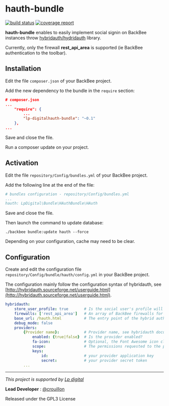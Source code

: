 hauth-bundle
============

[![build status](http://gitlab.lp-lab.com/lpdigital/hauth-bundle/badges/master/build.svg)](http://gitlab.lp-lab.com/lpdigital/hauth-bundle/commits/master)
[![coverage report](http://gitlab.lp-lab.com/lpdigital/hauth-bundle/badges/master/coverage.svg)](http://gitlab.lp-lab.com/lpdigital/hauth-bundle/commits/master)


**hauth-bundle** enables to easily implement social signin on BackBee instances throw [hybridauth/hydridauth](http://hybridauth.sourceforge.net/) library.

Currently, only the firewall **rest_api_area** is supported (ie BackBee authentication to the toolbar).


Installation
------------
Edit the file `composer.json` of your BackBee project.

Add the new dependency to the bundle in the `require` section:
```json
# composer.json
...
    "require": {
        ...
        "lp-digitalhauth-bundle": "~0.1"
    },
...
```

Save and close the file.

Run a composer update on your project.


Activation
----------
Edit the file `repository/Config/bundles.yml` of your BackBee project.

Add the following line at the end of the file:
```yaml
# bundles configuration - repository/Config/bundles.yml
...
hauth: LpDigital\Bundle\HAuthBundle\HAuth
```

Save and close the file.

Then launch the command to update database:
```
./backbee bundle:update hauth --force
```

Depending on your configuration, cache may need to be clear.


Configuration
-------------
Create and edit the configuration file `repository/Config/bundle/hauth/config.yml` in your BackBee project.

The configuration mainly follow the configuration syntax of hybridauth, see [http://hybridauth.sourceforge.net/userguide.html](http://hybridauth.sourceforge.net/userguide.html).
```yaml
hybridauth:
    store_user_profile: true       # Is the social user's profile will be stored in db?        
    firewalls: ['rest_api_area']   # An array of BackBee firewalls for which hauth-bundle will propose hydrid authentication
    base_url: /hauth.html          # The entry point of the hybrid authentication
    debug_mode: false
    providers:
        {Provider name}:           # Provider name, see hybridauth documentation for supported list
            enabled: {true|false}  # Is the provider enabled?
            fa-icon:               # Optional, the Font Awesome icon class name for the provider
            scope:                 # The permissions requested to the provider
            keys:
                id:                # your provider application key
                secret:            # your provider secret token
        ...
```


---

*This project is supported by [Lp digital](http://www.lp-digital.fr/en/)*

**Lead Developer** : [@crouillon](https://github.com/crouillon)

Released under the GPL3 License
